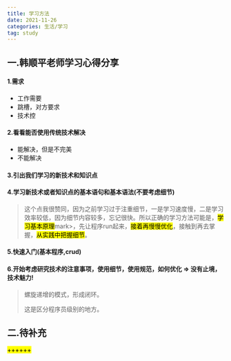 ```yaml
---
title: 学习方法
date: 2021-11-26
categories: 生活/学习
tag: study
---
```


## 一.韩顺平老师学习心得分享

#### 1.需求

- 工作需要
- 跳槽，对方要求
- 技术控

#### 2.看看能否使用传统技术解决

- 能解决，但是不完美
- 不能解决

#### 3.引出我们学习的新技术和知识点

#### 4.学习新技术或者知识点的基本语句和基本语法(不要考虑细节)

> 这个点我很赞同，因为之前学习过于注重细节，一是学习速度慢，二是学习效率较低，因为细节内容较多，忘记很快。所以正确的学习方法可能是，<mark>学习基本原理</mark>mark>，先让程序run起来，<mark>接着再慢慢优化</mark>，接触到再去掌握，<mark>从实践中把握细节</mark>。

#### 5.快速入门(基本程序,crud)

#### 6.开始考虑研究技术的注意事项，使用细节，使用规范，如何优化   => 没有止境，技术魅力!

> 螺旋递增的模式，形成闭环。
>
> 这是区分程序员级别的地方。



## 二.待补充

<mark>++++++</mark>

